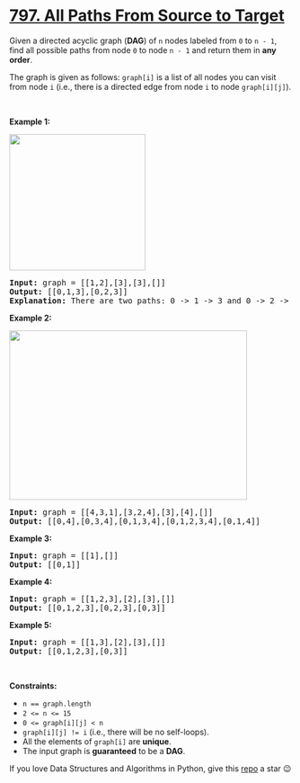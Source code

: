 # [797. All Paths From Source to Target][title]

<p>Given a directed acyclic graph (<strong>DAG</strong>) of <code>n</code> nodes labeled from <code>0</code> to <code>n - 1</code>, find all possible paths from node <code>0</code> to node <code>n - 1</code> and return them in <strong>any order</strong>.</p>
<p>The graph is given as follows: <code>graph[i]</code> is a list of all nodes you can visit from node <code>i</code> (i.e., there is a directed edge from node <code>i</code> to node <code>graph[i][j]</code>).</p>
<p> </p>
<p><strong>Example 1:</strong></p>
<img alt="" src="https://assets.leetcode.com/uploads/2020/09/28/all_1.jpg" style="width: 242px; height: 242px;"/>
<pre><strong>Input:</strong> graph = [[1,2],[3],[3],[]]
<strong>Output:</strong> [[0,1,3],[0,2,3]]
<strong>Explanation:</strong> There are two paths: 0 -&gt; 1 -&gt; 3 and 0 -&gt; 2 -&gt; 3.
</pre>
<p><strong>Example 2:</strong></p>
<img alt="" src="https://assets.leetcode.com/uploads/2020/09/28/all_2.jpg" style="width: 423px; height: 301px;"/>
<pre><strong>Input:</strong> graph = [[4,3,1],[3,2,4],[3],[4],[]]
<strong>Output:</strong> [[0,4],[0,3,4],[0,1,3,4],[0,1,2,3,4],[0,1,4]]
</pre>
<p><strong>Example 3:</strong></p>
<pre><strong>Input:</strong> graph = [[1],[]]
<strong>Output:</strong> [[0,1]]
</pre>
<p><strong>Example 4:</strong></p>
<pre><strong>Input:</strong> graph = [[1,2,3],[2],[3],[]]
<strong>Output:</strong> [[0,1,2,3],[0,2,3],[0,3]]
</pre>
<p><strong>Example 5:</strong></p>
<pre><strong>Input:</strong> graph = [[1,3],[2],[3],[]]
<strong>Output:</strong> [[0,1,2,3],[0,3]]
</pre>
<p> </p>
<p><strong>Constraints:</strong></p>
<ul>
<li><code>n == graph.length</code></li>
<li><code>2 &lt;= n &lt;= 15</code></li>
<li><code>0 &lt;= graph[i][j] &lt; n</code></li>
<li><code>graph[i][j] != i</code> (i.e., there will be no self-loops).</li>
<li>All the elements of <code>graph[i]</code> are <strong>unique</strong>.</li>
<li>The input graph is <strong>guaranteed</strong> to be a <strong>DAG</strong>.</li>
</ul>


If you love Data Structures and Algorithms in Python, give this [repo][me] a star :wink:

[title]: https://leetcode.com/problems/all-paths-from-source-to-target
[me]: https://github.com/bumblebee211196/awesome-python-leetcode